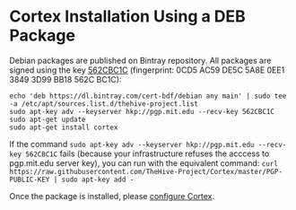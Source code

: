 # Cortex Installation Using a DEB Package

Debian packages are published on Bintray repository. All packages are signed using the key [562CBC1C](https://raw.githubusercontent.com/TheHive-Project/Cortex/master/PGP-PUBLIC-KEY)
(fingerprint: 0CD5 AC59 DE5C 5A8E 0EE1  3849 3D99 BB18 562C BC1C):

```
echo 'deb https://dl.bintray.com/cert-bdf/debian any main' | sudo tee -a /etc/apt/sources.list.d/thehive-project.list
sudo apt-key adv --keyserver hkp://pgp.mit.edu --recv-key 562CBC1C
sudo apt-get update
sudo apt-get install cortex
```

If the command `sudo apt-key adv --keyserver hkp://pgp.mit.edu --recv-key 562CBC1C` fails (because your infrastructure
refuses the acccess to pgp.mit.edu server key), you can run with the equivalent command: `curl https://raw.githubusercontent.com/TheHive-Project/Cortex/master/PGP-PUBLIC-KEY | sudo apt-key add -`

Once the package is installed, please [configure Cortex](../admin/admin-guide.md).
